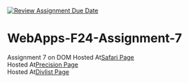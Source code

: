 [![Review Assignment Due Date](https://classroom.github.com/assets/deadline-readme-button-22041afd0340ce965d47ae6ef1cefeee28c7c493a6346c4f15d667ab976d596c.svg)](https://classroom.github.com/a/NPDM3uFp)
# WebApps-F24-Assignment-7
Assignment 7 on DOM
Hosted At[Safari Page](https://44-563-webapps-f24.github.io/44563-webapps-f24-assignment7-BhaveshGoswami11/safari.html)  
Hosted At[Precision Page](https://44-563-webapps-f24.github.io/44563-webapps-f24-assignment7-BhaveshGoswami11/precision.html)  
Hosted At[Divlist Page](https://44-563-webapps-f24.github.io/44563-webapps-f24-assignment7-BhaveshGoswami11/divlist.html)  
